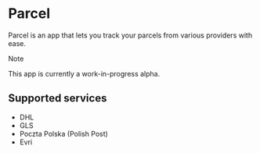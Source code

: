 # Parcel
Parcel is an app that lets you track your parcels from various providers with ease.

> [!NOTE]
> This app is currently a work-in-progress alpha.

## Supported services
- DHL
- GLS
- Poczta Polska (Polish Post)
- Evri

